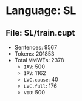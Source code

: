 Language: SL
============

## File: SL/train.cupt
* Sentences: 9567
* Tokens: 201853
* Total VMWEs: 2378
  * `IAV`: 500
  * `IRV`: 1162
  * `LVC.cause`: 40
  * `LVC.full`: 176
  * `VID`: 500

